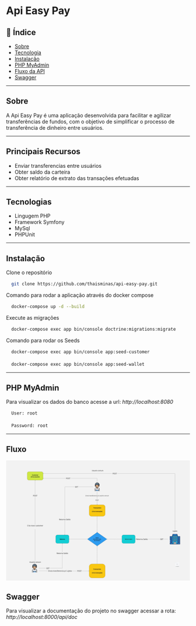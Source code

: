 # Api Easy Pay


## 📕 Índice

- [Sobre](#sobre)
- [Tecnologia](#tecnologia)
- [Instalação](#instalação)
- [PHP MyAdmin](#php-myadmin)
- [Fluxo da API](#fluxo)
- [Swagger](#swagger)

<hr>
<!-- About -->

## Sobre

A Api Easy Pay é uma aplicação desenvolvida para facilitar e agilizar transferências de fundos, com o objetivo de simplificar o processo de transferência de dinheiro entre usuários.

<hr>

## Principais Recursos

* Enviar transferencias entre usuários
* Obter saldo da carteira
* Obter relatório de extrato das transações efetuadas

<hr>

## Tecnologias
* Lingugem PHP
* Framework Symfony
* MySql 
* PHPUnit

<hr>

## Instalação

Clone o repositório

```bash
  git clone https://github.com/thaisminas/api-easy-pay.git
```

Comando para rodar a aplicação através do docker compose 
```bash
  docker-compose up -d --build  
```


Execute as migrações

```bash
  docker-compose exec app bin/console doctrine:migrations:migrate  
```




Comando para rodar os Seeds

```bash
  docker-compose exec app bin/console app:seed-customer
  
  docker-compose exec app bin/console app:seed-wallet
```



<hr>

## PHP MyAdmin

Para visualizar os dados do banco acesse a url:
*http://localhost:8080*

```bash
  User: root
  
  Password: root
```



<hr>

## Fluxo

![EasyPay](https://github.com/thaisminas/api-easy-pay/blob/master/docs/EasyPay.jpg)

## Swagger

Para visualizar a documentação do projeto no swagger acessar a rota:
*http://localhost:8000/api/doc* 


